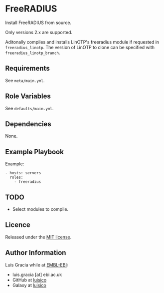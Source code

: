 FreeRADIUS
==========
Install FreeRADIUS from source.

Only versions 2.x are supported.

Aditonally compiles and installs LinOTP's freeradius module if
requested in `freeradius_linotp`. The version of LinOTP to clone can
be specified with `freeradius_linotp_branch`.

Requirements
------------
See `meta/main.yml`.

Role Variables
--------------
See `defaults/main.yml`.

Dependencies
------------
None.

Example Playbook
----------------
Example:
```
- hosts: servers
  roles:
    - freeradius
```

TODO
----
- Select modules to compile.

Licence
-------
Released under the [MIT license](https://opensource.org/licenses/MIT).

Author Information
------------------
Luis Gracia while at [EMBL-EBI](http://www.ebi.ac.uk/):
- luis.gracia [at] ebi.ac.uk
- GitHub at [luisico](https://github.com/luisico)
- Galaxy at [luisico](https://galaxy.ansible.com/luisico)
